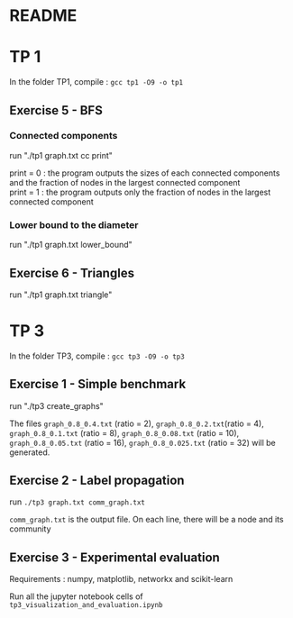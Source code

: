 # README

# TP 1

In the folder TP1, compile : `gcc tp1 -O9 -o tp1`

## Exercise 5 - BFS

### Connected components

run "./tp1 graph.txt cc print" 

print = 0 : the program outputs the sizes of each connected components and the fraction of nodes in the largest connected component 	
print = 1 : the program outputs only the fraction of nodes in the largest connected component 

### Lower bound to the diameter

run "./tp1 graph.txt lower_bound"


## Exercise 6 - Triangles

run "./tp1 graph.txt triangle"




# TP 3

In the folder TP3, compile : `gcc tp3 -O9 -o tp3`

## Exercise 1 - Simple benchmark  

run "./tp3 create_graphs" 

The files `graph_0.8_0.4.txt` (ratio = 2),  `graph_0.8_0.2.txt`(ratio = 4),  `graph_0.8_0.1.txt` (ratio = 8),  `graph_0.8_0.08.txt` (ratio = 10),  `graph_0.8_0.05.txt` (ratio = 16),  `graph_0.8_0.025.txt` (ratio = 32) will be generated.
## Exercise 2 - Label propagation

run `./tp3 graph.txt comm_graph.txt`

`comm_graph.txt` is the output file. 
On each line, there will be a node and its community

## Exercise 3 - Experimental evaluation
Requirements : numpy, matplotlib, networkx and scikit-learn

Run all the jupyter notebook cells of `tp3_visualization_and_evaluation.ipynb`
